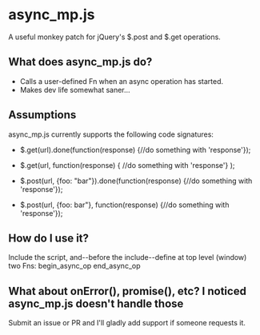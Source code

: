 async_mp.js
===========

A useful monkey patch for jQuery's $.post and $.get operations.

What does async_mp.js do?
-------------------------
* Calls a user-defined Fn when an async operation has started.
* Makes dev life somewhat saner...

Assumptions
-----------
async_mp.js currently supports the following code signatures:
* $.get(url).done(function(response) {//do something with 'response'});

* $.get(url, function(response) {
    //do something with 'response'}
  );

* $.post(url, {foo: "bar"}).done(function(response) {//do something with 'response'});

* $.post(url, {foo: bar"}, function(response) {//do something with 'response'});

How do I use it?
----------------

Include the script, and--before the include--define at top level (window) two Fns:
   begin_async_op
   end_async_op
	
What about onError(), promise(), etc? I noticed async_mp.js doesn't handle those
--------------------------------------------------------------------------------

Submit an issue or PR and I'll gladly add support if someone requests it.

